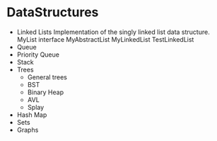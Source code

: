 # DataStructures
* Linked Lists
    Implementation of the singly linked list data structure.
    MyList<E> interface
    MyAbstractList<E>
    MyLinkedList<E>
    TestLinkedList
* Queue
* Priority Queue
* Stack
* Trees
   * General trees
   * BST
   * Binary Heap
   * AVL
   * Splay
* Hash Map
* Sets
* Graphs
